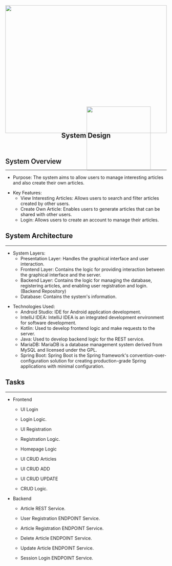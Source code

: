 </head>

<body>
	<article id="4a674d65-78e1-41d7-9177-43d19b098d20" class="page sans">
		<header><img src="https://www.notion.so/images/page-cover/gradients_8.png" style="object-position:center 70%;display: block;
	object-fit: cover;
	width: 100%;
	max-height: 30vh;
	height: 10vh;" />
			<div style="font-size: 3rem;
	margin-bottom: 1rem;
	margin-top: -0.72em;
	margin-left: 0.07em;
">
				<img class="icon" src="https://www.notion.so/icons/phone_gray.svg" style="position: absolute; width: 200px; transform: translateY(-3rem);" />
			</div>
			<h1 class="page-title">System Design</h1>
			<p class="page-description"></p>
		</header>
		<div class="page-body">
			<p id="e5e16371-d5dd-495a-81cb-be55050c5c20" class="">
			</p>
			<h1 style="letter-spacing: -0.01em;
line-height: 1.2;
font-weight: 600;
margin-bottom: 0;" id="4449147b-d2e2-487d-ba82-c9cf27c7849d" class="">System Overview</h1>
			<hr id="c4ee16d3-5e0d-4b06-99da-262e0049ec7a" />
			<ul id="7848de79-16f2-4f9b-9d8b-555b9195e46f" class="bulleted-list">
				<li style="list-style-type:disc">Purpose: The system aims to allow users to manage interesting articles and also create their own articles.</li>
			</ul>
			<ul id="c618830f-4ef1-42a6-af64-5dc243dde2b8" class="bulleted-list">
				<li style="list-style-type:disc">Key Features:<ul
						id="eba8d110-a4e9-4acf-8e24-339d1f3e3a57" class="bulleted-list">
						<li style="list-style-type:circle">View Interesting Articles: Allows users to search and filter articles created by other users.</li>
					</ul>
					<ul id="e30d44d2-6835-40d4-90f1-66cb0c49c947" class="bulleted-list">
						<li style="list-style-type:circle">Create Own Article: Enables users to generate articles that can be shared with other users.</li>
					</ul>
					<ul id="0e7818a3-35cd-4e4f-8c01-77ab7e314c0d" class="bulleted-list">
						<li style="list-style-type:circle">Login: Allows users to create an account to manage their articles.</li>
					</ul>
				</li>
			</ul>
			<h1 id="945149a2-3f29-4d48-9f71-096d8cb1517e" class="">System Architecture</h1>
			<hr id="a3cb18ce-04a2-43e6-94c0-f8e9e43bc797" />
			<ul id="588a75bc-36ec-4e75-9321-3c5e772bec67" class="bulleted-list">
				<li style="list-style-type:disc">System Layers:<ul id="285138db-d325-495f-824b-5e384bb7553f"
						class="bulleted-list">
						<li style="list-style-type:circle">Presentation Layer: Handles the graphical interface and user interaction.</li>
					</ul>
					<ul id="fbfa2c24-d214-45bb-a1a1-4160c9ce720c" class="bulleted-list">
						<li style="list-style-type:circle">Frontend Layer: Contains the logic for providing interaction between the graphical interface and the server.</li>
					</ul>
					<ul id="1fb212d4-c5be-4afc-b54d-e7560488a372" class="bulleted-list">
						<li style="list-style-type:circle">Backend Layer: Contains the logic for managing the database, registering articles, and enabling user registration and login. (Backend Repository)</li>	
					</ul>
					<ul id="982d6be2-4422-4d03-addf-ba14a211de15" class="bulleted-list">
						<li style="list-style-type:circle">Database: Contains the system's information.</li>
					</ul>
				</li>
			</ul>
			<ul id="0fd95453-cd50-4914-89b0-31a01359477f" class="bulleted-list">
				<li style="list-style-type:disc">Technologies Used:<ul id="8527a190-e4f5-4e4c-8cb2-b6f8b5722f95"
						class="bulleted-list">
						<li style="list-style-type:circle">Android Studio: IDE for Android application development.</li>
					</ul>
					<ul id="c85c67ed-bb11-452f-b56e-07d41f7a67c1" class="bulleted-list">
						<li style="list-style-type:circle">IntelliJ IDEA: IntelliJ IDEA is an integrated development environment for software development.</li>
					</ul>
					<ul id="83d427cc-1c43-482c-a1b5-637f39744a69" class="bulleted-list">
						<li style="list-style-type:circle">Kotlin: Used to develop frontend logic and make requests to the server.</li>
					</ul>
					<ul id="9b1919c7-2cd9-49e6-b257-fc13363e3690" class="bulleted-list">
						<li style="list-style-type:circle">Java: Used to develop backend logic for the REST service.</li>
					</ul>
					<ul id="63a72abf-eaed-4323-9bd4-8f6e171a44ad" class="bulleted-list">
						<li style="list-style-type:circle">MariaDB: MariaDB is a database management system derived from MySQL and licensed under the GPL.</li>
					</ul>
					<ul id="f27bd4d2-4230-4d61-909a-57baa5a427ac" class="bulleted-list">
						<li style="list-style-type:circle">Spring Boot: Spring Boot is the Spring framework's convention-over-configuration solution for creating production-grade Spring applications with minimal configuration.</li>
					</ul>
				</li>
			</ul>
			<h1 id="6ff103a3-afba-4f78-a6c3-1b29f29d0131" class="">Tasks</h1>
			<hr id="8aeb8c33-235f-45b5-b248-ca19a7204e44" />
			<ul id="5b577901-ff18-44ef-9cf7-12b400302250" class="to-do-list">
				<li>
					<div class="checkbox checkbox-off"></div> <span class="to-do-children-unchecked">Frontend</span>
					<div class="indented">
						<ul id="8aead13d-8674-46a0-98de-53ee8175858f" class="to-do-list">
							<li>
								<div class="checkbox checkbox-on"></div> <span class="to-do-children-checked">UI Login</span>
								<div class="indented"></div>
							</li>
						</ul>
						<ul id="1787a719-6443-49d6-820b-1c56c83f600b" class="to-do-list">
							<li>
								<div class="checkbox checkbox-on"></div> <span class="to-do-children-checked">Login Logic.</span>
								<div class="indented"></div>
							</li>
						</ul>
						<ul id="a96100c5-b3aa-4946-8b0a-df6ba14cbb18" class="to-do-list">
							<li>
								<div class="checkbox checkbox-on"></div> <span class="to-do-children-checked">UI Registration</span>
								<div class="indented"></div>
							</li>
						</ul>
						<ul id="0ff8a584-efaa-4821-8c13-6b4820947c63" class="to-do-list">
							<li>
								<div class="checkbox checkbox-on"></div> <span class="to-do-children-checked">Registration Logic.</span>
								<div class="indented"></div>
							</li>
						</ul>
						<ul id="e65f9608-d44d-488c-b587-4d1c76ada8fd" class="to-do-list">
							<li>
								<div class="checkbox checkbox-off"></div> <span class="to-do-children-unchecked">Homepage Logic</span>
								<div class="indented"></div>
							</li>
						</ul>
						<ul id="5e06e4cd-71ab-49aa-966f-6a88a6eaf59b" class="to-do-list">
							<li>
								<div class="checkbox checkbox-off"></div> <span class="to-do-children-unchecked">UI CRUD Articles</span>
								<div class="indented"></div>
							</li>
						</ul>
						<ul id="d76b1f63-52b5-4675-bd0a-62b6077dff5f" class="to-do-list">
							<li>
								<div class="checkbox checkbox-off"></div> <span class="to-do-children-unchecked">UI CRUD ADD</span>
								<div class="indented"></div>
							</li>
						</ul>
						<ul id="cbdd62d4-6ce2-4fcd-8fdb-2db53461540e" class="to-do-list">
							<li>
								<div class="checkbox checkbox-off"></div> <span class="to-do-children-unchecked">UI CRUD UPDATE</span>
								<div class="indented"></div>
							</li>
						</ul>
						<ul id="05491ecd-7fe1-4f87-81d8-e1b60e06b6e3" class="to-do-list">
							<li>
								<div class="checkbox checkbox-off"></div> <span class="to-do-children-unchecked">CRUD Logic.</span>
								<div class="indented"></div>
							</li>
						</ul>
					</div>
				</li>
			</ul>
			<ul id="67a1eb73-fa63-4f82-9158-a27912d50b21" class="to-do-list">
				<li>
					<div class="checkbox checkbox-off"></div> <span class="to-do-children-unchecked">Backend</span>
					<div class="indented">
						<ul id="a7496687-c1ed-480e-b182-8515a199a895" class="to-do-list">
							<li>
								<div class="checkbox checkbox-on"></div> <span class="to-do-children-checked">Article REST Service.</span>
								<div class="indented"></div>
							</li>
						</ul>
						<ul id="b32dae09-804f-416d-adb4-7587d8ec5eeb" class="to-do-list">
							<li>
								<div class="checkbox checkbox-on"></div> <span class="to-do-children-checked">User Registration ENDPOINT Service.</span>
								<div class="indented"></div>
							</li>
						</ul>
						<ul id="47aae22b-2e2e-4a8c-b6c2-e3278ae96707" class="to-do-list">
							<li>
								<div class="checkbox checkbox-on"></div> <span class="to-do-children-checked">Article Registration ENDPOINT Service.</span>
								<div class="indented"></div>
							</li>
						</ul>
						<ul id="f16b57b1-997b-44cd-a3ff-c8c6b1a1549f" class="to-do-list">
							<li>
								<div class="checkbox checkbox-off"></div> <span
									class="to-do-children-unchecked">Delete Article ENDPOINT Service.</span>
								<div class="indented"></div>
							</li>
						</ul>
						<ul id="b6db98df-9087-4c3b-af3b-6ef01b49a55d" class="to-do-list">
							<li>
								<div class="checkbox checkbox-off"></div> <span
									class="to-do-children-unchecked">Update Article ENDPOINT Service.</span>
								<div class="indented"></div>
							</li>
						</ul>
						<ul id="b6db98df-9087-4c3b-af3b-6ef01b49a55d" class="to-do-list">
							<li>
								<div class="checkbox checkbox-off"></div> <span
									class="to-do-children-unchecked">Session Login ENDPOINT Service.</span>
								<div class="indented"></div>
							</li>
						</ul>
					</div>
				</li>
			</ul>
		</div>
	</article>
</body>

</html>
